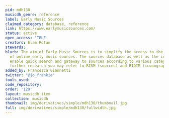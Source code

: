 ```yaml
---
pid: mdh130
musicdh_genre: reference
label: Early Music Sources
claimed_category: database, reference
link: https://www.earlymusicsources.com/
status: active
open_access: 'TRUE'
creators: Elam Rotan
stewards:
blurb: The aim of Early Music Sources is to simplify the access to the vast amount
  of online early music sources. The sources database as well as the iconography database
  enable quick search and gateway to sources according to various categories. For
  further research you may refer to RISM (sources) and RIDIM (iconography).
added_by: Francesca Giannetti
twitter: "@jo_frankie"
tools_used:
code_repository:
order: '129'
layout: musicdh_item
collection: musicdh
thumbnail: img/derivatives/simple/mdh130/thumbnail.jpg
full: img/derivatives/simple/mdh130/fullwidth.jpg
---
```

